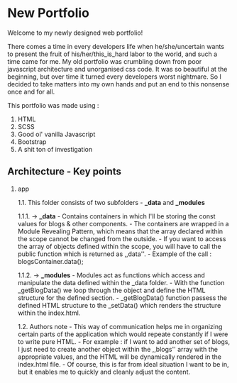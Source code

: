 # New Portfolio

Welcome to my newly designed web portfolio! 

There comes a time in every developers life when he/she/uncertain wants to present the fruit of his/her/this_is_hard labor to the world, and such a time came for me. 
My old portfolio was crumbling down from poor javascript architecture and unorganised css code. It was so beautiful at the beginning, but over time it turned every developers worst nightmare.
So I decided to take matters into my own hands and put an end to this nonsense once and for all. 

This portfolio was made using :

1. HTML
2. SCSS
3. Good ol' vanilla Javascript
4. Bootstrap
5. A shit ton of investigation 

## Architecture - Key points

1. app

    1.1. This folder consists of two subfolders - **_data** and **_modules**

    1.1.1. -> **_data**
        - Contains containers in which I'll be storing the const values for blogs & other components.
        - The containers are wrapped in a Module Revealing Pattern, which means that the array declared within the scope cannot be changed from the outside.
        - If you want to access the array of objects defined within the scope, you will have to call the public function which is returned as ,,data''. 
        - Example of the call : blogsContainer.data();

    1.1.2. -> **_modules**
        - Modules act as functions which access and manipulate the data defined within the _data folder.
        - With the function _getBlogData() we loop through the object and define the HTML structure for the defined section.
        - _getBlogData() function passess the defined HTML structure to the _setData() which renders the structure within the index.html.

    1.2. Authors note
        - This way of communication helps me in organizing certain parts of the application which would repeate constantly if I were to write pure HTML.
        - For example : if I want to add another set of blogs, I just need to create another object within the ,,blogs'' array with the appropriate values, and the HTML will be dynamically rendered in the index.html file.
        - Of course, this is far from ideal situation I want to be in, but it enables me to quickly and cleanly adjust the content.

